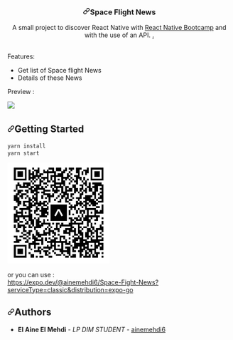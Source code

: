 <h3 align="center" tabindex="-1" dir="auto"><a id="user-content-studio-ghiblou" class="anchor" aria-hidden="true" href="#studio-ghiblou"><svg class="octicon octicon-link" viewBox="0 0 16 16" version="1.1" width="16" height="16" aria-hidden="true"><path fill-rule="evenodd" d="M7.775 3.275a.75.75 0 001.06 1.06l1.25-1.25a2 2 0 112.83 2.83l-2.5 2.5a2 2 0 01-2.83 0 .75.75 0 00-1.06 1.06 3.5 3.5 0 004.95 0l2.5-2.5a3.5 3.5 0 00-4.95-4.95l-1.25 1.25zm-4.69 9.64a2 2 0 010-2.83l2.5-2.5a2 2 0 012.83 0 .75.75 0 001.06-1.06 3.5 3.5 0 00-4.95 0l-2.5 2.5a3.5 3.5 0 004.95 4.95l1.25-1.25a.75.75 0 00-1.06-1.06l-1.25 1.25a2 2 0 01-2.83 0z"></path></svg></a>Space Flight News</h3>
  <p align="center" dir="auto">
    A small project to discover React Native with <a href="https://davidl.fr/workshop" rel="nofollow">React Native Bootcamp</a> and with the use of an API. <a href="https://api.spaceflightnewsapi.net/v3/" rel="nofollow">.
    <br>
    <br>
  </a></p>
<p dir="auto"></p>
<p dir="auto">Features:</p>
<ul dir="auto">
<li>Get list of Space flight News</li>
<li>Details of these News</li>
</ul>
<p dir="auto">Preview :</p>
<p dir="auto"><a target="_blank" rel="noopener noreferrer" href="https://github.com/ainemehdi6/Space-Flight-News/blob/master/app.gif"><img src="https://github.com/ainemehdi6/Space-Flight-News/blob/master/app.gif" width="230" data-animated-image="" style="max-width: 100%;"></a></p>
<h2 tabindex="-1" dir="auto"><a id="user-content-getting-started" class="anchor" aria-hidden="true" href="#getting-started"><svg class="octicon octicon-link" viewBox="0 0 16 16" version="1.1" width="16" height="16" aria-hidden="true"><path fill-rule="evenodd" d="M7.775 3.275a.75.75 0 001.06 1.06l1.25-1.25a2 2 0 112.83 2.83l-2.5 2.5a2 2 0 01-2.83 0 .75.75 0 00-1.06 1.06 3.5 3.5 0 004.95 0l2.5-2.5a3.5 3.5 0 00-4.95-4.95l-1.25 1.25zm-4.69 9.64a2 2 0 010-2.83l2.5-2.5a2 2 0 012.83 0 .75.75 0 001.06-1.06 3.5 3.5 0 00-4.95 0l-2.5 2.5a3.5 3.5 0 004.95 4.95l1.25-1.25a.75.75 0 00-1.06-1.06l-1.25 1.25a2 2 0 01-2.83 0z"></path></svg></a>Getting Started</h2>
<div class="snippet-clipboard-content notranslate position-relative overflow-auto" data-snippet-clipboard-copy-content="yarn install
yarn start"><pre class="notranslate"><code>yarn install
yarn start
</code></pre></div>
<p dir="auto"><a target="_blank" rel="noopener noreferrer" href="https://github.com/ainemehdi6/Space-Flight-News/blob/master/expo%20go.PNG"><img src="https://github.com/ainemehdi6/Space-Flight-News/blob/master/expo%20go.PNG" width="230" style="max-width: 100%;"></a></p>
<p dir="auto">or you can use : <br>
<a href="https://expo.dev/@ainemehdi6/Space-Fight-News?serviceType=classic&distribution=expo-go" rel="nofollow">https://expo.dev/@ainemehdi6/Space-Fight-News?serviceType=classic&distribution=expo-go</a></p>
<h2 tabindex="-1" dir="auto"><a id="user-content-authors" class="anchor" aria-hidden="true" href="#authors"><svg class="octicon octicon-link" viewBox="0 0 16 16" version="1.1" width="16" height="16" aria-hidden="true"><path fill-rule="evenodd" d="M7.775 3.275a.75.75 0 001.06 1.06l1.25-1.25a2 2 0 112.83 2.83l-2.5 2.5a2 2 0 01-2.83 0 .75.75 0 00-1.06 1.06 3.5 3.5 0 004.95 0l2.5-2.5a3.5 3.5 0 00-4.95-4.95l-1.25 1.25zm-4.69 9.64a2 2 0 010-2.83l2.5-2.5a2 2 0 012.83 0 .75.75 0 001.06-1.06 3.5 3.5 0 00-4.95 0l-2.5 2.5a3.5 3.5 0 004.95 4.95l1.25-1.25a.75.75 0 00-1.06-1.06l-1.25 1.25a2 2 0 01-2.83 0z"></path></svg></a>Authors</h2>
<ul dir="auto">
<li><strong>El Aine El Mehdi</strong> - <em>LP DIM STUDENT</em> - <a href="https://github.com/ainemehdi6">ainemehdi6</a></li>
</ul>
